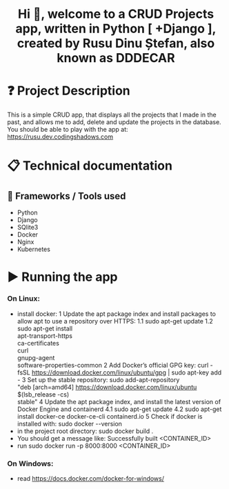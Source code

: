 <h1 align="center">Hi 👋, welcome to a CRUD Projects app, written in Python [ +Django ], created by Rusu Dinu Ștefan, also known as DDDECAR</h1>

# ❓ Project Description

This is a simple CRUD app, that displays all the projects that I made in the past, and allows me to add, delete and
update the projects in the database. You should be able to play with the app at: https://rusu.dev.codingshadows.com

# 📋 Technical documentation

## 🧰 Frameworks / Tools used

* Python
* Django
* SQlite3
* Docker
* Nginx
* Kubernetes

# ▶️ Running the app
### On Linux: 
* install docker: 
  1 Update the apt package index and install packages to allow apt to use a repository over HTTPS:
    1.1 sudo apt-get update
    1.2 sudo apt-get install \
    apt-transport-https \
    ca-certificates \
    curl \
    gnupg-agent \
    software-properties-common
  2 Add Docker’s official GPG key: curl -fsSL https://download.docker.com/linux/ubuntu/gpg | sudo apt-key add -
  3 Set up the stable repository: sudo add-apt-repository \
   "deb [arch=amd64] https://download.docker.com/linux/ubuntu \
   $(lsb_release -cs) \
   stable"
  4 Update the apt package index, and install the latest version of Docker Engine and containerd
    4.1 sudo apt-get update
    4.2 sudo apt-get install docker-ce docker-ce-cli containerd.io
  5 Check if docker is installed with: sudo docker --version 
* in the project root directory: sudo docker build .
* You should get a message like: Successfully built <CONTAINER_ID>
* run sudo docker run -p 8000:8000 <CONTAINER_ID>

### On Windows:
* read https://docs.docker.com/docker-for-windows/
